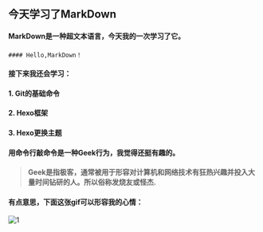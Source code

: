 ## 今天学习了MarkDown
#### MarkDown是一种超文本语言，今天我的一次学习了它。
   `#### Hello,MarkDown！`
#### 接下来我还会学习：


#### 1. Git的基础命令
#### 2. Hexo框架
#### 3. Hexo更换主题


#### 用命令行敲命令是一种**Geek**行为，我觉得还挺有趣的。
>#### Geek是指极客，通常被用于形容对计算机和网络技术有狂热兴趣并投入大量时间钻研的人。所以俗称发烧友或怪杰.
#### 有点意思，下面这张gif可以形容我的心情：
![1](https://qgt-style.oss-cn-hangzhou.aliyuncs.com/newcoursep4/g1/g1-2-2/tenor.gif)

